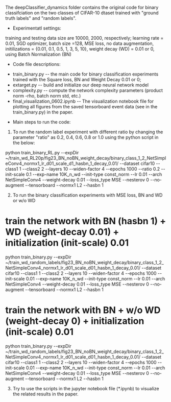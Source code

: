 The deepClassifier_dynamics folder contains the original code for binary classifciation on the two classes of CIFAR-10 dtaset trained with "ground truth labels" and "random labels". 

* Experimentatl settings: 

training and testing data size are 10000, 2000, respectively; learning rate = 0.01, SGD optimizer, batch size =128, MSE loss, no data augmentation, initilizations = {0.01, 0.1, 0.5, 1, 3, 5, 10}, weight decay (WD)  = 0.01 or 0, using Batch Normalization (BN)

* Code file descriptions:

- train_binary.py -- the main code for binary classification experiments trained with the Square loss, BN and Weight Decay 0.01 or 0;
- extarget.py -- build and initialize our deep neural network model
- complexity.py -- compute the network complexity parameters (product norm -rho, batch norm std, etc.)
- final\_visualization\_0602.ipynb -- The visualization notebook file for plotting all figures from the saved tensorboard event data (see in the train_binary.py) in the paper.

* Main steps to run the code:

1) To run the random label experiment with different ratio by changing the parameter "ratio" as 0.2, 0.4, 0.6, 0.8 or 1.0 using the python script in the below:

python train_binary_RL.py --expDir ~/train_wd_RL20p/fig23_BN_noBN_weight_decay/binary_class_1_2_NetSimpleConv4_normx1_lr_d01_scale_d1_hasbn_1_decay_0.01/       --dataset cifar10 --class1 1 --class2 2 --layers 10 --widen-factor 4 --epochs 1000 --ratio 0.2 --init-scale 0.1 --exp-name 10K_n_wd --init-type const_norm --lr 0.01 --arch NetSimpleConv4 --weight-decay 0.01 --loss_type MSE --nesterov 0 --no-augment --tensorboard --normx1 L2  --hasbn 1

2) To run the binary classification experiments with MSE loss, BN and WD or w/o WD

# train the network with BN (hasbn 1) + WD (weight-decay 0.01) + initialization (init-scale) 0.01

python train_binary.py --expDir ~/train_wd_random_labels/fig23_BN_noBN_weight_decay/binary_class_1_2_NetSimpleConv4_normx1_lr_d01_scale_d01_hasbn_1_decay_0.01/       --dataset cifar10 --class1 1 --class2 2 --layers 10 --widen-factor 4 --epochs 1000 --init-scale 0.01 --exp-name 10K_n_wd --init-type const_norm --lr 0.01 --arch NetSimpleConv4 --weight-decay 0.01 --loss_type MSE --nesterov 0 --no-augment --tensorboard --normx1 L2  --hasbn 1


# train the network with BN + w/o WD (weight-decay 0) + initialization (init-scale) 0.01

python train_binary.py --expDir ~/train_wd_random_labels/fig23_BN_noBN_weight_decay/binary_class_1_2_NetSimpleConv4_normx1_lr_d01_scale_d01_hasbn_1_decay_0.01/       --dataset cifar10 --class1 1 --class2 2 --layers 10 --widen-factor 4 --epochs 1000 --init-scale 0.01 --exp-name 10K_n_wd --init-type const_norm --lr 0.01 --arch NetSimpleConv4 --weight-decay 0.01 --loss_type MSE --nesterov 0 --no-augment --tensorboard --normx1 L2  --hasbn 1

3) Try to use the scripts in the jupyter notebook file (*.ipynb) to visualize the related results in the paper.
